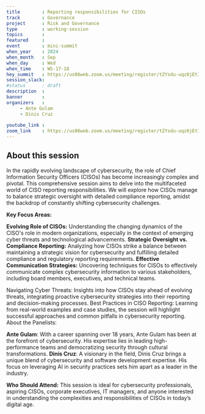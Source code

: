 ```yaml
---
title        : Reporting responsibilities for CISOs
track        : Governance
project      : Risk and Governance
type         : working-session
topics       :
featured     :
event        : mini-summit
when_year    : 2024
when_month   : Sep
when_day     : Wed
when_time    : WS-17-18
hey_summit   : https://us06web.zoom.us/meeting/register/tZYsdu-uqz8jEtIKSkzQogMIeD3iqGy-gGBa
session_slack:
#status      : draft
description  :
banner       : 
organizers   :
     - Ante Gulam
     - Dinis Cruz
     
youtube_link : 
zoom_link    : https://us06web.zoom.us/meeting/register/tZYsdu-uqz8jEtIKSkzQogMIeD3iqGy-gGBa
---
```


## About this session
In the rapidly evolving landscape of cybersecurity, the role of Chief Information Security Officers (CISOs) has become increasingly complex and pivotal. This comprehensive session aims to delve into the multifaceted world of CISO reporting responsibilities. We will explore how CISOs manage to balance strategic oversight with detailed compliance reporting, amidst the backdrop of constantly shifting cybersecurity challenges.

**Key Focus Areas:**

**Evolving Role of CISOs:** Understanding the changing dynamics of the CISO's role in modern organizations, especially in the context of emerging cyber threats and technological advancements.
**Strategic Oversight vs. Compliance Reporting:** Analyzing how CISOs strike a balance between maintaining a strategic vision for cybersecurity and fulfilling detailed compliance and regulatory reporting requirements.
**Effective Communication Strategies:** Uncovering techniques for CISOs to effectively communicate complex cybersecurity information to various stakeholders, including board members, executives, and technical teams.

Navigating Cyber Threats: Insights into how CISOs stay ahead of evolving threats, integrating proactive cybersecurity strategies into their reporting and decision-making processes.
Best Practices in CISO Reporting: Learning from real-world examples and case studies, the session will highlight successful approaches and common pitfalls in cybersecurity reporting.
About the Panelists:

**Ante Gulam**: With a career spanning over 18 years, Ante Gulam has been at the forefront of cybersecurity. His expertise lies in leading high-performance teams and democratizing security through cultural transformations.
**Dinis Cruz**: A visionary in the field, Dinis Cruz brings a unique blend of cybersecurity and software development expertise. His focus on leveraging AI in security practices sets him apart as a leader in the industry.

**Who Should Attend:**
This session is ideal for cybersecurity professionals, aspiring CISOs, corporate executives, IT managers, and anyone interested in understanding the complexities and responsibilities of CISOs in today’s digital age.
